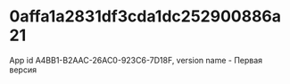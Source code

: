 # 0affa1a2831df3cda1dc252900886a21
App id A4BB1-B2AAC-26AC0-923C6-7D18F, version name - Первая версия
